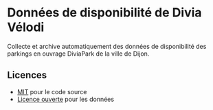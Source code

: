 # Données de disponibilité de Divia Vélodi

Collecte et archive automatiquement des données de disponibilité des parkings en ouvrage DiviaPark de la ville de Dijon.

## Licences
- [MIT](https://spdx.org/licenses/MIT.html) pour le code source
- [Licence ouverte](https://spdx.org/licenses/etalab-2.0.html) pour les données
